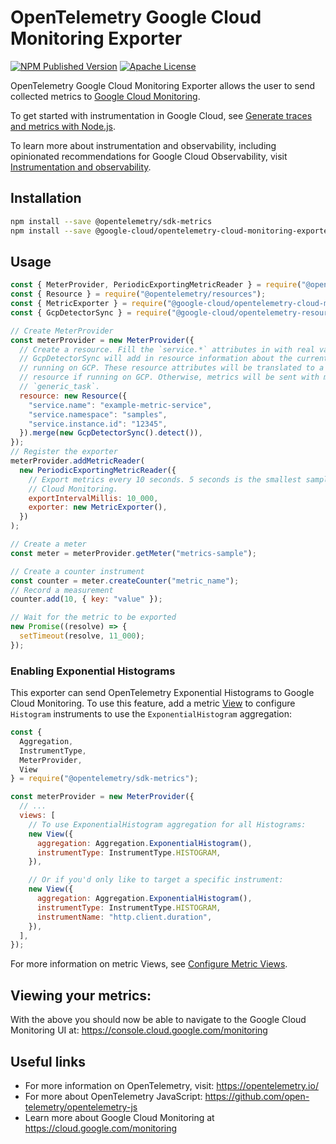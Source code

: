 # OpenTelemetry Google Cloud Monitoring Exporter
[![NPM Published Version][npm-img]][npm-url]
[![Apache License][license-image]][license-image]

OpenTelemetry Google Cloud Monitoring Exporter allows the user to send collected metrics to
[Google Cloud Monitoring](https://cloud.google.com/monitoring).

To get started with instrumentation in Google Cloud, see [Generate traces and metrics with
Node.js](https://cloud.google.com/stackdriver/docs/instrumentation/setup/nodejs).

To learn more about instrumentation and observability, including opinionated recommendations
for Google Cloud Observability, visit [Instrumentation and
observability](https://cloud.google.com/stackdriver/docs/instrumentation/overview).

## Installation

```bash
npm install --save @opentelemetry/sdk-metrics
npm install --save @google-cloud/opentelemetry-cloud-monitoring-exporter
```

## Usage

```js
const { MeterProvider, PeriodicExportingMetricReader } = require("@opentelemetry/sdk-metrics");
const { Resource } = require("@opentelemetry/resources");
const { MetricExporter } = require("@google-cloud/opentelemetry-cloud-monitoring-exporter");
const { GcpDetectorSync } = require("@google-cloud/opentelemetry-resource-util");

// Create MeterProvider
const meterProvider = new MeterProvider({
  // Create a resource. Fill the `service.*` attributes in with real values for your service.
  // GcpDetectorSync will add in resource information about the current environment if you are
  // running on GCP. These resource attributes will be translated to a specific GCP monitored
  // resource if running on GCP. Otherwise, metrics will be sent with monitored resource
  // `generic_task`.
  resource: new Resource({
    "service.name": "example-metric-service",
    "service.namespace": "samples",
    "service.instance.id": "12345",
  }).merge(new GcpDetectorSync().detect()),
});
// Register the exporter
meterProvider.addMetricReader(
  new PeriodicExportingMetricReader({
    // Export metrics every 10 seconds. 5 seconds is the smallest sample period allowed by
    // Cloud Monitoring.
    exportIntervalMillis: 10_000,
    exporter: new MetricExporter(),
  })
);

// Create a meter
const meter = meterProvider.getMeter("metrics-sample");

// Create a counter instrument
const counter = meter.createCounter("metric_name");
// Record a measurement
counter.add(10, { key: "value" });

// Wait for the metric to be exported
new Promise((resolve) => {
  setTimeout(resolve, 11_000);
});
```

### Enabling Exponential Histograms

This exporter can send OpenTelemetry Exponential Histograms to Google Cloud Monitoring. To use
this feature, add a metric [View][views] to configure `Histogram` instruments to use the
`ExponentialHistogram` aggregation:

```js
const {
  Aggregation,
  InstrumentType,
  MeterProvider,
  View
} = require("@opentelemetry/sdk-metrics");

const meterProvider = new MeterProvider({
  // ...
  views: [
    // To use ExponentialHistogram aggregation for all Histograms:
    new View({
      aggregation: Aggregation.ExponentialHistogram(),
      instrumentType: InstrumentType.HISTOGRAM,
    }),

    // Or if you'd only like to target a specific instrument:
    new View({
      aggregation: Aggregation.ExponentialHistogram(),
      instrumentType: InstrumentType.HISTOGRAM,
      instrumentName: "http.client.duration",
    }),
  ],
});
```

For more information on metric Views, see [Configure Metric Views][views].

##  Viewing your metrics:

With the above you should now be able to navigate to the Google Cloud Monitoring UI at: <https://console.cloud.google.com/monitoring>

## Useful links
- For more information on OpenTelemetry, visit: <https://opentelemetry.io/>
- For more about OpenTelemetry JavaScript: <https://github.com/open-telemetry/opentelemetry-js>
- Learn more about Google Cloud Monitoring at https://cloud.google.com/monitoring

[views]: https://opentelemetry.io/docs/instrumentation/js/manual/#configure-metric-views
[license-url]: https://github.com/GoogleCloudPlatform/opentelemetry-operations-js/blob/main/LICENSE
[npm-url]: https://www.npmjs.com/package/@google-cloud/opentelemetry-cloud-monitoring-exporter
[npm-img]: https://badge.fury.io/js/%40google-cloud%2Fopentelemetry-cloud-monitoring-exporter.svg
[license-image]: https://img.shields.io/badge/license-Apache_2.0-green.svg?style=flat
